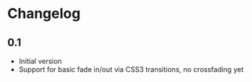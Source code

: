 Changelog
=========

0.1
---
* Initial version
* Support for basic fade in/out via CSS3 transitions, no crossfading yet